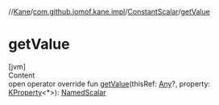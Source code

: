 //[Kane](../../index.md)/[com.github.jomof.kane.impl](../index.md)/[ConstantScalar](index.md)/[getValue](get-value.md)



# getValue  
[jvm]  
Content  
open operator override fun [getValue](get-value.md)(thisRef: [Any](https://kotlinlang.org/api/latest/jvm/stdlib/kotlin/-any/index.html)?, property: [KProperty](https://kotlinlang.org/api/latest/jvm/stdlib/kotlin.reflect/-k-property/index.html)<*>): [NamedScalar](../-named-scalar/index.md)  



